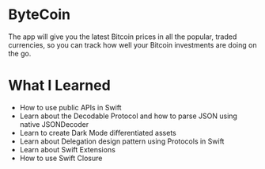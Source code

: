 # ByteCoin

The app will give you the latest Bitcoin prices in all the popular, traded currencies, so you can track how well your Bitcoin investments are doing on the go.

# What I Learned

* How to use public APIs in Swift
* Learn about the Decodable Protocol and how to parse JSON using native JSONDecoder
* Learn to create Dark Mode differentiated assets
* Learn about Delegation design pattern using Protocols in Swift
* Learn about Swift Extensions
* How to use Swift Closure

